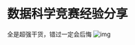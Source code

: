 # 数据科学竞赛经验分享
全是超强干货，错过一定会后悔
![img](https://github.com/yzkang/My-Data-Competition-Experience/blob/master/figures/数据科学竞赛经验分享.png)
